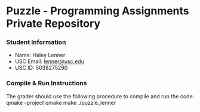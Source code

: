 # Puzzle - Programming Assignments Private Repository
### Student Information
  + Name: Haley Lenner
  + USC Email: lenner@usc.edu
  + USC ID: 5038275290

### Compile & Run Instructions
The grader should use the following procedure to compile and run the code:
qmake -project
qmake
make
./puzzle_lenner

